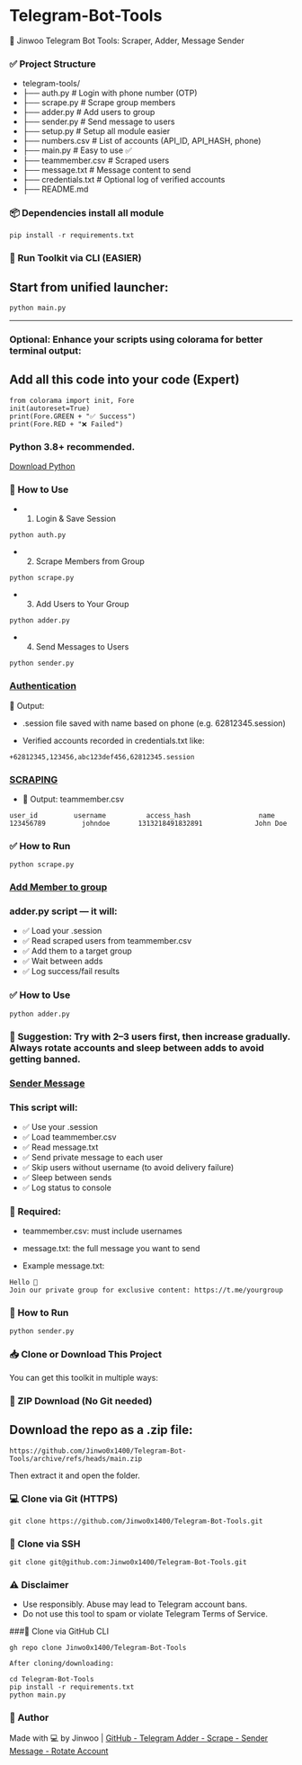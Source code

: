 # Telegram-Bot-Tools
🤖 Jinwoo Telegram Bot Tools: Scraper, Adder, Message Sender

### ✅ Project Structure 
- telegram-tools/
- ├── auth.py           # Login with phone number (OTP)
- ├── scrape.py         # Scrape group members
- ├── adder.py          # Add users to group
- ├── sender.py         # Send message to users
- ├── setup.py          # Setup all module easier
- ├── numbers.csv       # List of accounts (API_ID, API_HASH, phone)
- ├── main.py           # Easy to use ✅
- ├── teammember.csv    # Scraped users
- ├── message.txt       # Message content to send
- ├── credentials.txt   # Optional log of verified accounts
- ├── README.md

### 📦 Dependencies install all module
```python
pip install -r requirements.txt
```

### 🧭 Run Toolkit via CLI (EASIER)
## Start from unified launcher:

```bash
python main.py
```

______________________________________________________________________________________________

### Optional: Enhance your scripts using colorama for better terminal output:
## Add all this code into your code (Expert)
```
from colorama import init, Fore
init(autoreset=True)
print(Fore.GREEN + "✅ Success")
print(Fore.RED + "❌ Failed")
```

### Python 3.8+ recommended.
[Download Python](https://www.python.org/downloads/)

### 🚀 How to Use
- 1. Login & Save Session
```
python auth.py
```
- 2. Scrape Members from Group
```
python scrape.py
```
- 3. Add Users to Your Group
```
python adder.py
```
- 4. Send Messages to Users
```
python sender.py
```

### [Authentication](./auth.py)

📝 Output:
- .session file saved with name based on phone (e.g. 62812345.session)

- Verified accounts recorded in credentials.txt like:
```
+62812345,123456,abc123def456,62812345.session
```

### [SCRAPING](./scrape.py)
- 📝 Output: teammember.csv
```
user_id	        username	      access_hash	              name
123456789	      johndoe	    1313218491832891	         John Doe
```
### ✅ How to Run
```
python scrape.py
```

### [Add Member to group](./adder.py)
### adder.py script — it will:

- ✅ Load your .session
- ✅ Read scraped users from teammember.csv
- ✅ Add them to a target group
- ✅ Wait between adds
- ✅ Log success/fail results

### ✅ How to Use
```
python adder.py
```

### 🧠 Suggestion: Try with 2–3 users first, then increase gradually. Always rotate accounts and sleep between adds to avoid getting banned.

### [Sender Message](./sender.py)

### This script will:

- ✅ Use your .session
- ✅ Load teammember.csv
- ✅ Read message.txt
- ✅ Send private message to each user
- ✅ Skip users without username (to avoid delivery failure)
- ✅ Sleep between sends
- ✅ Log status to console

### 📝 Required:
- teammember.csv: must include usernames

- message.txt: the full message you want to send

- Example message.txt:
```
Hello 👋
Join our private group for exclusive content: https://t.me/yourgroup
```

### 🚀 How to Run
```
python sender.py
```

### 📥 Clone or Download This Project
You can get this toolkit in multiple ways:

### 🔻 ZIP Download (No Git needed)
## Download the repo as a .zip file:
```
https://github.com/Jinwo0x1400/Telegram-Bot-Tools/archive/refs/heads/main.zip
```
Then extract it and open the folder.

### 💻 Clone via Git (HTTPS)
```
git clone https://github.com/Jinwo0x1400/Telegram-Bot-Tools.git
```

### 🔐 Clone via SSH
```
git clone git@github.com:Jinwo0x1400/Telegram-Bot-Tools.git
```


### ⚠️ Disclaimer
- Use responsibly. Abuse may lead to Telegram account bans.
- Do not use this tool to spam or violate Telegram Terms of Service.

###🧪 Clone via GitHub CLI
```
gh repo clone Jinwo0x1400/Telegram-Bot-Tools
```

`After cloning/downloading:`
```
cd Telegram-Bot-Tools
pip install -r requirements.txt
python main.py
```
### 🧠 Author
Made with 💻 by Jinwoo | [GitHub - Telegram Adder - Scrape - Sender Message - Rotate Account ](https://github.com/Jinwo0x1400/Telegram-Bot-Tools)
